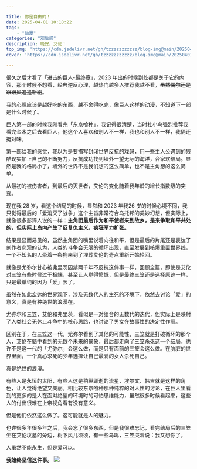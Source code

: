 ```yaml
---

title: 你是自由的！  
date: 2025-04-01 10:18:22  
tags:  
    - "动漫" 
categories: "观后感"  
description: 晚安，艾伦！  
top_img: 'https://cdn.jsdelivr.net/gh/tzzzzzzzzzzz/blog-img@main/20250401102332011.png'  
cover: 'https://cdn.jsdelivr.net/gh/tzzzzzzzzzzz/blog-img@main/20250401102332011.png'

---
```

很久之后才看了「进击的巨人-最终章」，2023 年出的时候到处都是关于它的内容，那个时候不想看，经典逆反心理，越热门越多人推荐我越不看，~~虽然偶尔还是跟跟风追追新剧~~。

我的心理应该是越好吃的东西，越不舍得吃完，像巨人这样的动漫，不知道下一部是什么时候了。

巨人第一部的时候我刚看完「东京喰种」，我记得很清楚，当时杜小鸟强烈推荐我看完金木之后去看巨人，他这个人喜欢和别人不一样，我也和别人不一样，我俩还挺对味。

第一部给我的感觉，我以为是要描写封闭世界反抗的戏码，用一些主人公遇到的残酷现实加上自己的不断努力，反抗成功找到墙外一望无际的海洋，合家欢结局。显然是我的格局小了，墙外的世界不是我们想的这么简单，也不是主角想的这么简单。

从最初的被伤害者，到最后的灭世者，艾伦的变化随着我年龄的增长指数级的突变。

现在我 28 岁，看这个结局的时候，显然和 2023 年我26 岁的时候心境不同，我只觉得最后的「爱消灭了战争」这个主旨非常符合乌托邦的美妙幻想，但实际上，就像很多影评人说的一样：**主角团最后作为和平使者来到故乡，是来争取和平共处的，但实际上岛内产生了反复仇主义，疯狂军力扩张。**

结果是显而易见的，虽然主角团的嘴里说着向往和平，但是最后的片尾还是表达了创作者悲观的认为，人类的斗争会无限的循环出现，直至发展到核爆重置世界线，一个不知名的人牵着一条狗来到了埋葬艾伦的奇点重新开始轮回。

就像是尤弥尔甘心被弗里茨囚禁两千年不反抗这件事一样，回顾全篇，即使是艾伦对三笠有些时候过于极端，甚至让人觉得愤慨，但是最终三笠还是选择原谅一样，只是最单纯的因为「爱」罢了。

虽然在如此宏达的世界观下，涉及无数代人的生死的环境下，依然去讨论「爱」的意义，真是有种绝世的浪漫在。

尤弥尔和三笠，艾伦和弗里茨，看似是一对组合的无数代的迭代，但实际上是映射了人类社会无休止斗争中的核心思路，也讨论了男女在故事性的决定性作用。

区别在于，在三笠这一代，尤弥尔看到了其他的可能性，三笠就是打破循环的那个人，艾伦在脑中看到的无数个未来的景象，最后都走向了三笠杀死这一个结局，也许不是这一代的「尤弥尔」会这么做，而是只有面前的三笠会这么做。在肮脏的世界里面，一个真心求死的少年选择让自己最爱的女人杀死自己。

真是绝世的浪漫。

有些人是永恒的太阳，有些人这是稍纵即逝的流星，埃尔文、韩吉就是这样的角色，让人觉得绝望又美丽。相比较东京喰种那种纯粹的对人性的讨论，在巨人里看到的更多的是人在面对绝望的环境时的可怕思维能力，虽然很多时候看起来，这些人的付出很难在上帝视角看有没有意义。

但是他们依然这么做了。这可能就是人的魅力。



也许很多年很多年之后，我会忘了很多东西，但是我很难忘记，看完结局后的三笠坐在艾伦坟墓的旁边，树下风儿须须，有一些鸟鸣，三笠哭着说：我又想你了。

人虽然不能永生，但是爱可以。

**我始终坚信这件事。**
![](https://cdn.jsdelivr.net/gh/tzzzzzzzzzzz/blog-img@main/20250401102332011.png)
